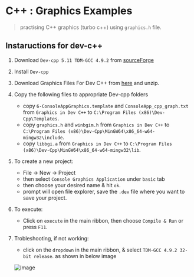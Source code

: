 # C++ : Graphics Examples

> practising C++ graphics (turbo c++) using `graphics.h` file.

## Instaructions for dev-c++

1. Download `Dev-cpp 5.11 TDM-GCC 4.9.2` from [sourceForge](https://sourceforge.net/projects/orwelldevcpp/)
2. Install `Dev-cpp`
3. Download Graphics Files For Dev C++ from [here](https://studyreadeducate.com/c-graphics-files-for-dev-c-and-codeblocks/) and unzip.
4. Copy the following files to appropriate Dev-cpp folders
   - copy `6-ConsoleAppGraphics.template` and `ConsoleApp_cpp_graph.txt` from `Graphics in Dev C++` to `C:\Program Files (x86)\Dev-Cpp\Templates`.
   - copy `graphics.h` and `winbgim.h` from `Graphics in Dev C++` to `C:\Program Files (x86)\Dev-Cpp\MinGW64\x86_64-w64-mingw32\include`.
   - copy `libbgi.a` from `Graphics in Dev C++` to `C:\Program Files (x86)\Dev-Cpp\MinGW64\x86_64-w64-mingw32\lib`.
5. To create a new project:
   - File -> New -> Project
   - then select `Console Graphics Application` under `basic` tab
   - then choose your desired name & hit `ok`.
   - prompt will open file explorer, save the `.dev` file where you want to save your project.
6. To execute:
   - Click on `execute` in the main ribbon, then choose `Compile & Run` or press `F11`.
7. Trobleshooting, if not working:
   - click on the `dropdown` in the main ribbon, & select `TDM-GCC 4.9.2 32-bit release`. as shown in below image

   ![image](https://user-images.githubusercontent.com/46064269/235348914-50c6f85a-424c-4a81-8732-5e3f26a7b4f7.png)
